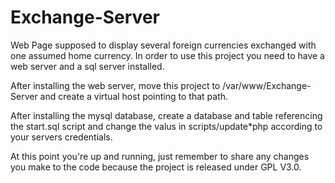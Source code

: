 # Exchange-Server
Web Page supposed to display several foreign currencies exchanged with one assumed home currency.
In order to use this project you need to have a web server and a sql server installed.

After installing the web server, move this project to /var/www/Exchange-Server and create a virtual host pointing to that path.

After installing the mysql database, create a database and table referencing the start.sql script and change the valus in scripts/update\*php according to your servers credentials.

At this point you're up and running, just remember to share any changes you make to the code because the project is released under GPL V3.0.
